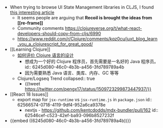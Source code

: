 - When trying to browse UI State Management libraries in CLJS, I found [this interesting article](https://www.reddit.com/r/Clojure/comments/kqz0cu/juxt_blog_learn_you_a_clojurescript_for_great_good/)
  - It seems people are arguing that **Recoil is brought the ideas from [[re-frame]]**
  - Community comments https://clojureverse.org/t/what-react-developers-should-copy-from-cljs/6990
  - https://www.reddit.com/r/Clojure/comments/kqz0cu/juxt_blog_learn_you_a_clojurescript_for_great_good/
- [[Learning Clojure]]
  - [如何评价 Clojure 语言的设计](https://www.zhihu.com/question/21446061)
    - 想成为一个好的 Clojure 程序员，首先需要是一名好的 Java 程序员。
      id:: 6245d080-46c0-4b3b-a456-3fd789789a4b
    - 因为需要熟悉 Java 语言、类库、内存、GC 等等
  - Clojure/Logseq Trend
    collapsed:: true
    - {{tweet https://twitter.com/pengx17/status/1509723299873447937/}}
- [[React 18 Issues]]
  - export map for `jsx-runtime` vs `jsx-runtime.js` in `package.json`
    id:: 62566574-0718-4119-9df4-952a6ca9378e
    - nextjs - https://github.com/kentcdodds/mdx-bundler/pull/162
      id:: 62546cef-c523-42ef-ba93-096b8527232f
- {{embed ((6245d080-46c0-4b3b-a456-3fd789789a4b))}}
